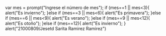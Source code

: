 var mes = prompt("Ingrese el número de mes");
if (mes==1 || mes<3){
  alert("Es invierno");
}else if (mes==3 || mes<6){
  alert("Es primavera");
}else if (mes==6 || mes<9){
  alert("Es verano");
}else if (mes==9 || mes<12){
  alert("Es otoño");
}else if (mes==12){
  alert("Es invierno");
}
alert("21000809/Jesetd Sarita Ramirez Ramirez")
